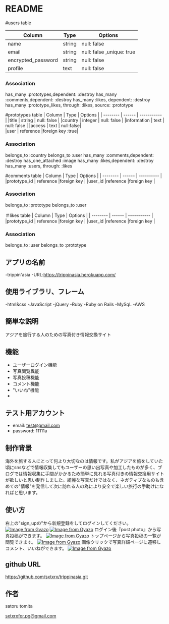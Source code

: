 # README

#users table

| Column            | Type    | Options     |
| --------          | ------  | ----------- |
| name          | string  |null: false  |
| email             | string  |null: false ,unique: true|
| encrypted_password| string  |null: false  | 
|profile            | text   |null: false  | 
### Association
has_many :prototypes,dependent: :destroy
  has_many :comments,dependent: :destroy
  has_many :likes, dependent: :destroy
  has_many :prototype_likes, through: :likes, source: :prototype


#prototypes table
| Column            | Type          | Options      |
| --------          | ------        | -----------  | 
|title             | string        | null: false  |
|country            | integer       | null: false  |
|information        | text          | null: false  | 
|access          | text       | null:false|     
|user               | reference     |foreign key :true| 
### Association
belongs_to :country
belongs_to :user
has_many :comments,dependent: :destroy
has_one_attached :image
has_many :likes,dependent: :destroy
has_many :users, through: :likes



#comments table
| Column            | Type       | Options    |
| --------          | ------     | ---------- |
|prototype_id      | reference    |foreign key |
|user_id           |reference   |foreign key |
### Association
belongs_to :prototype
belongs_to :user



＃likes table
| Column         | Type      | Options     |
| --------       | ------    | ----------- |
|prototype_id      | reference    |foreign key |
|user_id           |reference   |foreign key |
### Association
belongs_to :user
belongs_to :prototype




 ## アプリの名前
 -trippin'asia
 -URL:https://trippinasia.herokuapp.com/

## 使用ライブラリ、フレーム

-html&css
-JavaScript
-jQuery
-Ruby
-Ruby on Rails
-MySqL
-AWS

## 簡単な説明

アジアを旅行する人のための写真付き情報交換サイト


## 機能
- ユーザーログイン機能
- 写真閲覧異能
- 写真投稿機能
- コメント機能
- "いいね"機能
- 
## テスト用アカウント
- email: test@gmail.com
- password: 11111a


## 制作背景
海外を旅する人にとって何より大切なのは情報です。私がアジアを旅をしていた頃にsnsなどで情報収集してもユーザーの思い出写真や加工したものが多く、ブログでは情報収集に手間がかかるため簡単に見れる写真付きの情報交換用サイトが欲しいと思い制作しました。綺麗な写真だけではなく、ネガティブなものも含めての"情報"を発信して次に訪れる人の為により安全で楽しい旅行の手助けになればと思います。

## 使い方
右上の"sign_upの"から新規登録をしてログインしてください。
[![Image from Gyazo](https://i.gyazo.com/2252caefed28633b9a1546848eeb771f.jpg)](https://gyazo.com/2252caefed28633b9a1546848eeb771f)
[![Image from Gyazo](https://i.gyazo.com/63415143fa75527db68931e1d5c153c9.png)](https://gyazo.com/63415143fa75527db68931e1d5c153c9)
ログイン後『post photo』から写真投稿ができます。
[![Image from Gyazo](https://i.gyazo.com/5cd93c9bd893a86e542fbd84092ab0f2.png)](https://gyazo.com/5cd93c9bd893a86e542fbd84092ab0f2)
トップページから写真投稿の一覧が閲覧できます。
[![Image from Gyazo](https://i.gyazo.com/9685b508b17cd1835ff05ff2a3fe360f.jpg)](https://gyazo.com/9685b508b17cd1835ff05ff2a3fe360f)
画像クリックで写真詳細ページに遷移しコメント、いいねができます。
[![Image from Gyazo](https://i.gyazo.com/ddf99637142d560f968336e601a5a176.png)](https://gyazo.com/ddf99637142d560f968336e601a5a176)
## github URL
https://github.com/sxtxrx/trippinasia.git


## 作者
satoru tomita

sxtxrxfor.pg@gmail.com


